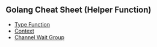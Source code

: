 ## Golang Cheat Sheet (Helper Function)

- [Type Function](/type_function.go)
- [Context](/context.go)
- [Channel Wait Group](/channel_wg.go)